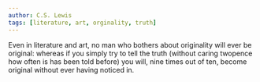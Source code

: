 ```yaml
---
author: C.S. Lewis
tags: [literature, art, orginality, truth]
---
```

Even in literature and art, no man who bothers about originality will ever be original: whereas if you simply try to tell the truth (without caring twopence how often is has been told before) you will, nine times out of ten, become original without ever having noticed in.